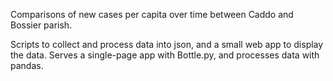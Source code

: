 Comparisons of new cases per capita over time between Caddo and Bossier parish.

Scripts to collect and process data into json, and a small web app to display the data. Serves a single-page app with Bottle.py, and processes data with pandas.
